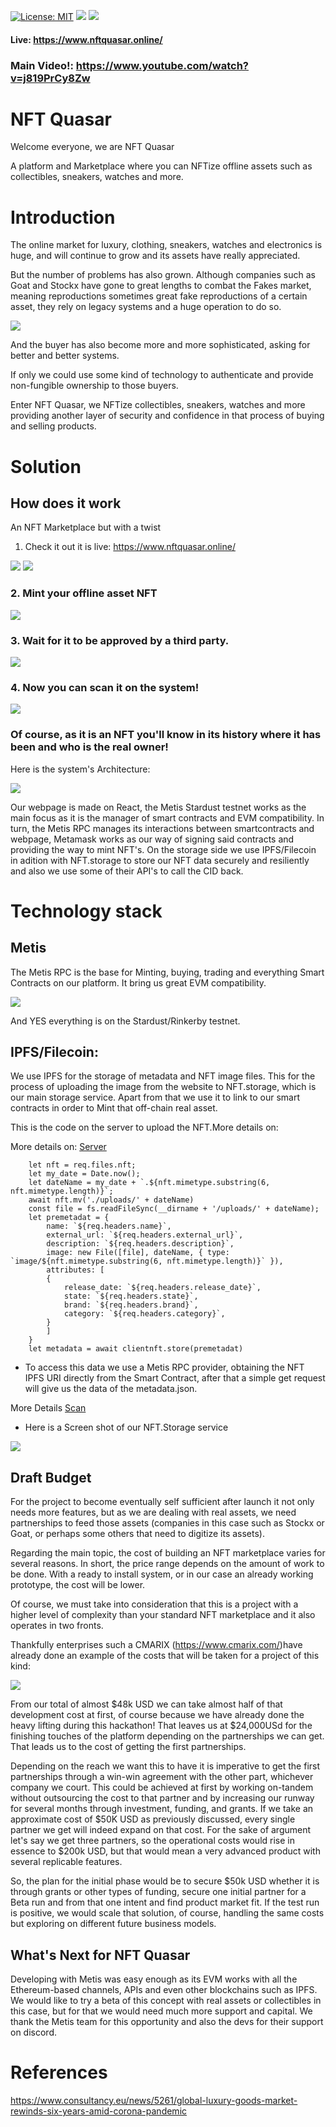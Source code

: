 [![License: MIT](https://img.shields.io/badge/License-MIT-yellow.svg)](https://opensource.org/licenses/MIT) [<img src="https://img.shields.io/badge/View-Website-blue">](https://www.nftquasar.online/) [<img src="https://img.shields.io/badge/View-Video-red">](https://www.youtube.com/watch?v=j819PrCy8Zw)

#### Live: https://www.nftquasar.online/
### Main Video!: https://www.youtube.com/watch?v=j819PrCy8Zw

# NFT Quasar

Welcome everyone, we are NFT Quasar

A platform and Marketplace where you can NFTize offline assets such as collectibles, sneakers, watches and more.

# Introduction

The online market for luxury, clothing, sneakers, watches and electronics is huge, and will continue to grow and its assets have really appreciated.

But the number of problems has also grown. Although companies such as Goat and Stockx have gone to great lengths to combat the Fakes market, meaning reproductions sometimes great fake reproductions of a certain asset, they rely on legacy systems and a huge operation to do so.

<img src="https://www.consultancy.eu/illustrations/news/detail/2020-11-19-095145419-Personal-luxury-goods-market-by-generation-_-Personal-luxury-goods-market-by-channel.jpg"> 


And the buyer has also become more and more sophisticated, asking for better and better systems. 

If only we could use some kind of technology to authenticate and provide non-fungible ownership to those buyers.

Enter NFT Quasar, we NFTize collectibles, sneakers, watches and more providing another layer of security and confidence in that process of buying and selling products.

# Solution 

## How does it work

An NFT Marketplace but with a twist

1. Check it out it is live: https://www.nftquasar.online/

<img src="https://i.ibb.co/YZWb9r7/Screenshot-from-2021-12-08-00-30-49.png">

<img src="https://i.ibb.co/P4D6Gf6/wheel2.png">

### 2. Mint your offline asset NFT

<img src="https://i.ibb.co/0BN6pr2/wheel3.png">

### 3. Wait for it to be approved by a third party.

<img src="https://i.ibb.co/G3jR9xJ/Pre-Approve.png">

### 4. Now you can scan it on the system!

<img src="https://i.ibb.co/5xycyyP/lastwheel.png">

### Of course, as it is an NFT you'll know in its history where it has been and who is the real owner!


Here is the system's Architecture:

<img src="https://i.ibb.co/s2BMvM2/Esquema.png">

Our webpage is made on React, the Metis Stardust testnet works as the main focus as it is the manager of smart contracts and EVM compatibility. In turn, the Metis RPC manages its interactions between smartcontracts and webpage, Metamask works as our way of signing said contracts and providing the way to mint NFT's. On the storage side we use IPFS/Filecoin in adition with NFT.storage to store our NFT data securely and resiliently and also we use some of their API's to call the CID back.

# Technology stack

## Metis

The Metis RPC is the base for Minting, buying, trading and everything Smart Contracts on our platform. It bring us great EVM compatibility.

<img src="https://i.ibb.co/GV8mQSB/contract.png">

And YES everything is on the Stardust/Rinkerby testnet.

## IPFS/Filecoin:

We use IPFS for the storage of metadata and NFT image files.
This for the process of uploading the image from the website to NFT.storage, which is our main storage service. Apart from that we use it to link to our smart contracts in order to Mint that off-chain real asset.

This is the code on the server to upload the NFT.More details on:

More details on: [Server](./Server/serverv3.js)

        let nft = req.files.nft;
        let my_date = Date.now();
        let dateName = my_date + `.${nft.mimetype.substring(6, nft.mimetype.length)}`;
        await nft.mv('./uploads/' + dateName)
        const file = fs.readFileSync(__dirname + '/uploads/' + dateName);
        let premetadat = {
            name: `${req.headers.name}`,
            external_url: `${req.headers.external_url}`,
            description: `${req.headers.description}`,
            image: new File([file], dateName, { type: `image/${nft.mimetype.substring(6, nft.mimetype.length)}` }),
            attributes: [
            {
                release_date: `${req.headers.release_date}`,
                state: `${req.headers.state}`,
                brand: `${req.headers.brand}`,
                category: `${req.headers.category}`,
            }
            ]
        }
        let metadata = await clientnft.store(premetadat)

- To access this data we use a Metis RPC provider, obtaining the NFT IPFS URI directly from the Smart Contract, after that a simple get request will give us the data of the metadata.json.

More Details [Scan](./WebPage/src/pages/scan.js)


- Here is a Screen shot of our NFT.Storage service

<img src="https://i.ibb.co/pwxkPHC/image.png">

## Draft Budget

For the project to become eventually self sufficient after launch it not only needs more features, but as we are dealing with real assets, we need partnerships to feed those assets (companies in this case such as Stockx or Goat, or perhaps some others that need to digitize its assets).

Regarding the main topic, the cost of building an NFT marketplace varies for several reasons. In short, the price range depends on the amount of work to be done. With a ready to install system, or in our case an already working prototype, the cost will be lower.

Of course, we must take into consideration that this is a project with a higher level of complexity than your standard NFT marketplace and it also operates in two fronts. 

Thankfully enterprises such a CMARIX (https://www.cmarix.com/)have already done an example of the costs that will be taken for a project of this kind:

<img src="https://i.ibb.co/0y8QPG6/budget.png">

From our total of almost $48k USD we can take almost half of that development cost at first, of course because we have already done the heavy lifting during this hackathon! That leaves us at $24,000USd for the finishing touches of the platform depending on the partnerships we can get. That leads us to the cost of getting the first partnerships.

Depending on the reach we want this to have it is imperative to get the first partnerships through a win-win agreement with the other part, whichever company we court. This could be achieved at first by working on-tandem without outsourcing the cost to that partner and by increasing our runway for several months through investment, funding, and grants. If we take an approximate cost of $50K USD as previously discussed, every single partner we get will indeed expand on that cost. For the sake of argument let's say we get three partners, so the operational costs would rise in essence to $200k USD, but that would mean a very advanced product with several replicable features. 

So, the plan for the initial phase would be to secure $50k USD whether it is through grants or other types of funding, secure one initial partner for a Beta run and from that one intent and find product market fit. If the test run is positive, we would scale that solution, of course, handling the same costs but exploring on different future business models.


## What's Next for NFT Quasar

Developing with Metis was easy enough as its EVM works with all the Ethereum-based channels, APIs and even other blockchains such as IPFS.
We would like to try a beta of this concept with real assets or collectibles in this case, but for that we would need much more support and capital. We thank the Metis team for this opportunity and also the devs for their support on discord.

# References

https://www.consultancy.eu/news/5261/global-luxury-goods-market-rewinds-six-years-amid-corona-pandemic
